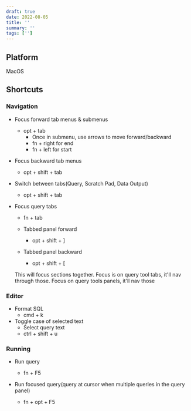 ```yaml
---
draft: true
date: 2022-08-05
title: ''
summary: ''
tags: ['']
---
```


## Platform

MacOS

## Shortcuts

### Navigation

- Focus forward tab menus & submenus

  - opt + tab
    - Once in submenu, use arrows to move forward/backward
    - fn + right for end
    - fn + left for start

- Focus backward tab menus

  - opt + shift + tab

- Switch between tabs(Query, Scratch Pad, Data Output)

  - opt + shift + tab

- Focus query tabs

  - fn + tab

  - Tabbed panel forward
    - opt + shift + ]
  - Tabbed panel backward
    - opt + shift + [

  This will focus sections together. Focus is on query tool tabs, it'll nav through those. Focus on query tools panels, it'll nav those

### Editor

- Format SQL
  - cmd + k
- Toggle case of selected text
  - Select query text
  - ctrl + shift + u

### Running

- Run query

  - fn + F5

- Run focused query(query at cursor when multiple queries in the query panel)
  - fn + opt + F5
